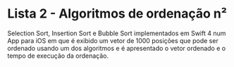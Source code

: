 # Lista 2 - Algoritmos de ordenação n²
Selection Sort, Insertion Sort e Bubble Sort implementados em Swift 4 num App para iOS em que é exibido um vetor de 1000 posições que pode ser ordenado usando um dos algoritmos e é apresentado o vetor ordenado e o tempo de execução da ordenação.
